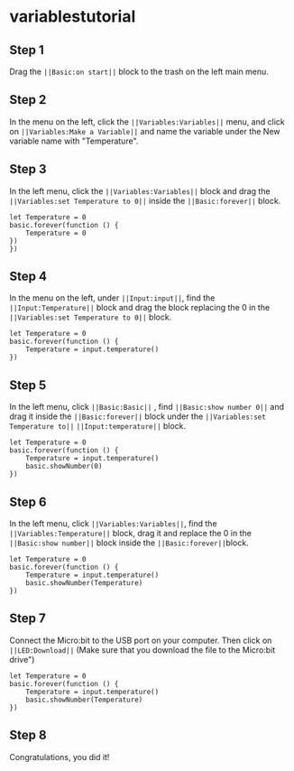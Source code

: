 # variablestutorial
## Step 1

Drag the ``||Basic:on start||`` block to the trash on the left main menu.
 
## Step 2
In the menu on the left, click the ``||Variables:Variables||`` menu, and click on ``||Variables:Make a Variable||`` and name the variable under the New variable name with "Temperature".  
 
## Step 3
In the left menu, click the ``||Variables:Variables||`` block and drag the ``||Variables:set Temperature to 0||``  inside the ``||Basic:forever||`` block. 
```blocks
let Temperature = 0
basic.forever(function () {
    Temperature = 0
})
})
```
 
## Step 4
In the menu on the left, under ``||Input:input||``, find the ``||Input:Temperature||`` block and drag the block replacing the 0 in the ``||Variables:set Temperature to 0||`` block.   
```blocks
let Temperature = 0
basic.forever(function () {
    Temperature = input.temperature()
})
```
 
## Step 5
In the left menu, click ``||Basic:Basic||`` , find ``||Basic:show number 0||`` and drag it inside the ``||Basic:forever||`` block under the ``||Variables:set Temperature to||`` ``||Input:temperature||`` block.
```blocks
let Temperature = 0
basic.forever(function () {
    Temperature = input.temperature()
    basic.showNumber(0)
})
```

## Step 6
In the left menu, click ``||Variables:Variables||``, find the ``||Variables:Temperature||`` block, drag it and replace the 0 in the ``||Basic:show number||`` block inside the ``||Basic:forever||``block.
```blocks
let Temperature = 0
basic.forever(function () {
    Temperature = input.temperature()
    basic.showNumber(Temperature)
})
```

## Step 7
Connect the Micro:bit to the USB port on your computer. Then click on ``||LED:Download||`` (Make sure that you download the file to the Micro:bit drive")
```blocks
let Temperature = 0
basic.forever(function () {
    Temperature = input.temperature()
    basic.showNumber(Temperature)
})
```
## Step 8
Congratulations, you did it!

